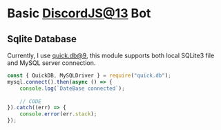 # Basic [DiscordJS@13]([https://github.com/discordjs/discord.js/tree/v13](https://github.com/discordjs/discord.js/tree/13.16.0)) Bot

## Sqlite Database
Currently, I use [quick.db@9](https://github.com/plexidev/quick.db/tree/9.1.6), this module supports both local SQLite3 file and MySQL server connection.
```js
const { QuickDB, MySQLDriver } = require("quick.db");
mysql.connect().then(async () => {
    console.log(`DateBase connected`);
    
    // CODE
}).catch((err) => {
    console.error(err.stack);
});
```
